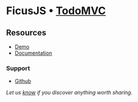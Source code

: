 # FicusJS • [TodoMVC](http://todomvc.com)

## Resources

- [Demo](https://docs.ficusjs.org)
- [Documentation](https://github.com/ficusjs/ficusjs/tree/master/examples/todomvc)


### Support

- [Github](https://github.com/ficusjs/ficusjs)

*Let us [know](https://github.com/tastejs/todomvc/issues) if you discover anything worth sharing.*
